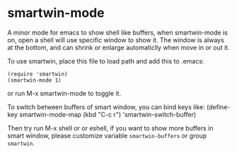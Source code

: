 # smartwin-mode
A minor mode for emacs to show shell like buffers, when smartwin-mode is on, open a shell will use specific window to show it. The window is always at the bottom, and can shrink or enlarge automaticlly when move in or out it.

To use smartwin, place this file to load path and add this to .emacs:

    (require 'smartwin)
    (smartwin-mode 1)

or run M-x smartwin-mode to toggle it.

To switch between buffers of smart window, you can bind keys like:
    (define-key smartwin-mode-map (kbd "C-c r") 'smartwin-switch-buffer)

Then try run M-x shell or or eshell, if you want to show more buffers in smart
window, please customize variable `smartwin-buffers` or group `smartwin`.
